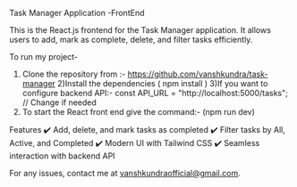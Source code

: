 Task Manager Application -FrontEnd

This is the React.js frontend for the Task Manager application. It allows users to add, mark as complete, delete, and filter tasks efficiently.

To run my project-
1) Clone the repository from :- https://github.com/vanshkundra/task-manager
2)Install the dependencies ( npm install )
3)If you want to configure backend API:-
const API_URL = "http://localhost:5000/tasks"; // Change if needed
4) To start the React front end give the command:-
(npm run dev)

Features
✔️ Add, delete, and mark tasks as completed
✔️ Filter tasks by All, Active, and Completed
✔️ Modern UI with Tailwind CSS
✔️ Seamless interaction with backend API

For any issues, contact me at vanshkundraofficial@gmail.com.
